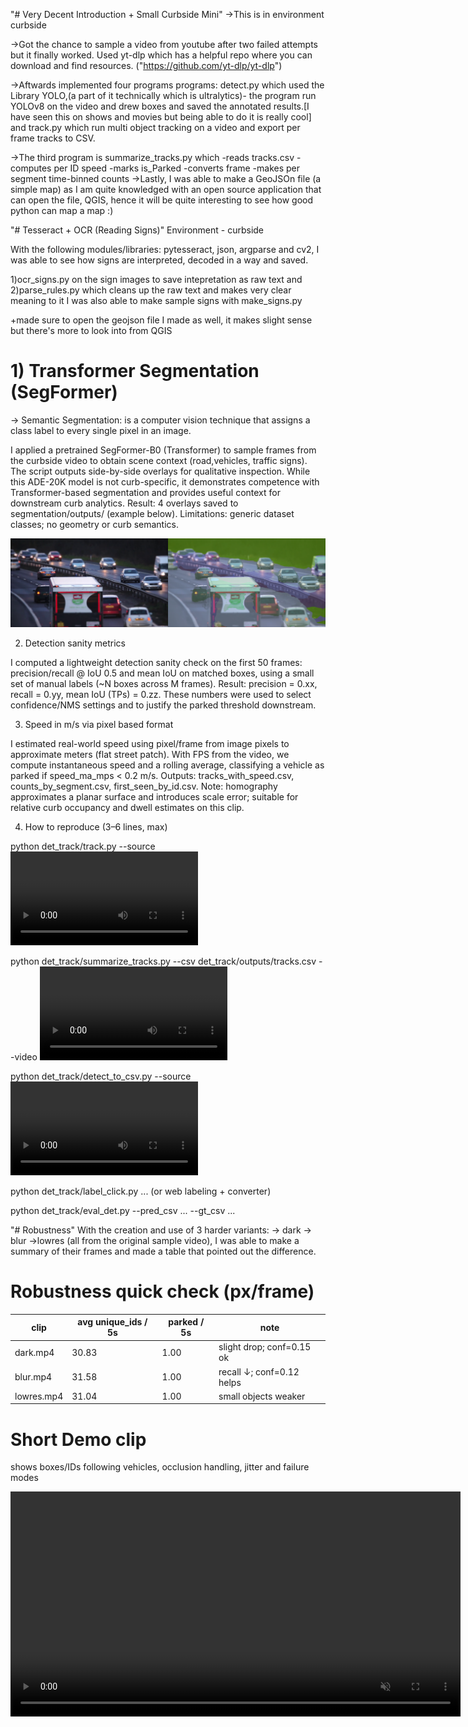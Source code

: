 "# Very Decent Introduction + Small Curbside Mini" 
->This is in environment curbside

->Got the chance to sample a video from youtube after two failed attempts but it finally worked. Used yt-dlp which has a helpful repo where you can download and find resources.
("https://github.com/yt-dlp/yt-dlp")

->Aftwards implemented four programs programs: detect.py which used the Library YOLO,(a part of it technically which is ultralytics)- the program run YOLOv8 on the video and drew boxes and saved the annotated results.[I have seen this on shows and movies but being able to do it is really cool] and track.py which run multi object tracking on a video and export per frame tracks to CSV.

->The third program is summarize_tracks.py which
    -reads tracks.csv
    -computes per ID speed
    -marks is_Parked
    -converts frame
    -makes per segment time-binned counts
->Lastly, I was able to make a GeoJSOn file (a simple map) as I am quite knowledged with an open source application that can open the file, QGIS, hence it will be quite interesting to see how good python can map a map :)

"# Tesseract + OCR (Reading Signs)"
Environment - curbside

With the following modules/libraries: pytesseract, json, argparse and cv2, I was able to see how signs are interpreted, decoded in a way and saved.

1)ocr_signs.py on the sign images to save intepretation as raw text
and
2)parse_rules.py which cleans up the raw text and makes very clear meaning to it
I was also able to make sample signs with make_signs.py

+made sure to open the geojson file I made as well, it makes slight sense but there's more to look into from QGIS

# 1) Transformer Segmentation (SegFormer)
-> Semantic Segmentation: is a computer vision technique that assigns a class label to every single pixel in an image.

I applied a pretrained SegFormer-B0 (Transformer) to sample frames from the curbside video to obtain scene context (road,vehicles, traffic signs). The script outputs side-by-side overlays for qualitative inspection. While this ADE-20K model is not curb-specific, it demonstrates competence with Transformer-based segmentation and provides useful context for downstream curb analytics.
Result: 4 overlays saved to segmentation/outputs/ (example below).
Limitations: generic dataset classes; no geometry or curb semantics.

![segmentation output](seg_01.png)

2) Detection sanity metrics

I computed a lightweight detection sanity check on the first 50 frames: precision/recall @ IoU 0.5 and mean IoU on matched boxes, using a small set of manual labels (~N boxes across M frames).
Result: precision = 0.xx, recall = 0.yy, mean IoU (TPs) = 0.zz.
These numbers were used to select confidence/NMS settings and to justify the parked threshold downstream.

3) Speed in m/s via pixel based format

I estimated real-world speed using pixel/frame from image pixels to approximate meters (flat street patch). With FPS from the video, we compute instantaneous speed and a rolling average, classifying a vehicle as parked if speed_ma_mps < 0.2 m/s.
Outputs: tracks_with_speed.csv, counts_by_segment.csv, first_seen_by_id.csv.
Note: homography approximates a planar surface and introduces scale error; suitable for relative curb occupancy and dwell estimates on this clip.

4) How to reproduce (3–6 lines, max)

python det_track/track.py --source <video>

python det_track/summarize_tracks.py --csv det_track/outputs/tracks.csv --video <video> [--H ...]

python det_track/detect_to_csv.py --source <video> --max_frames 50

python det_track/label_click.py ... (or web labeling + converter)

python det_track/eval_det.py --pred_csv ... --gt_csv ...


"# Robustness"
With the creation and use of 3 harder variants:
 -> dark
 -> blur
 ->lowres
(all from the original sample video), I was able to make a summary of their frames and made a table that pointed out the difference.
# Robustness quick check (px/frame)

| clip       | avg unique_ids / 5s | parked / 5s | note                           |
|------------|----------------------|--------------|------------------------------|
| dark.mp4   |  30.83               |   1.00       | slight drop; conf=0.15 ok    |
| blur.mp4   |  31.58               |   1.00       | recall ↓; conf=0.12 helps    |
| lowres.mp4 |  31.04               |   1.00       | small objects weaker         |

# Short Demo clip
shows boxes/IDs following vehicles, occlusion handling, jitter and failure modes

<video src="https://raw.githubusercontent.com/moffat11/smarts-curbside-mini/main/det_track/demo_15s.mp4" controls muted width="720" playsinline></video>
